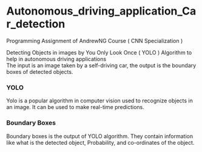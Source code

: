 # Autonomous_driving_application_Car_detection

Programming Assignment of AndrewNG Course ( CNN Specialization ) 

Detecting Objects in images by You Only Look Once ( YOLO ) Algorithm to help in autonomous driving applications <br/>
The input is an image taken by a self-driving car, the output is the boundary boxes of detected objects. 

### YOLO <br />
Yolo is a popular algorithm in computer vision used to recognize objects in an image. It can be used to make real-time predictions.


### Boundary Boxes <br />
Boundary boxes is the output of YOLO algorithm. They contain information like what is the detected object, Probability, and co-ordinates of the object.
